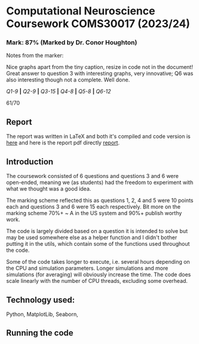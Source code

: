 # Computational Neuroscience Coursework COMS30017 (2023/24)

### Mark: 87% (Marked by Dr. Conor Houghton)

Notes from the marker:

Nice graphs apart from the tiny caption, resize in code not in the document! Great answer to question 3 with interesting graphs, very innovative; Q6 was also interesting though not a complete. Well done.

*Q1-9* **|** *Q2-9* **|** *Q3-15* **|** *Q4-8* **|** *Q5-8* **|** *Q6-12*

61/70

## Report

The report was written in LaTeX and both it's compiled and code version is [here](./report/) and here is the report pdf directly [report](./report/Computational_Neuroscience_Coursework.pdf).

## Introduction

The coursework consisted of 6 questions and questions 3 and 6 were open-ended, meaning we (as students) had the freedom to experiment with what we thought was a good idea.

The marking scheme reflected this as questions 1, 2, 4 and 5 were 10 points each and questions 3 and 6 were 15 each respectively.
Bit more on the marking scheme 70%+ ~ A in the US system and 90%+ publish worthy work.

The code is largely divided based on a question it is intended to solve but may be used somewhere else as a helper function and I didn't bother putting it in the utils, which contain some of the functions used throughout the code.

Some of the code takes longer to execute, i.e. several hours depending on the CPU and simulation parameters. Longer simulations and more simulations (for averaging) will obviously increase the time. The code does scale linearly with the number of CPU threads, excluding some overhead.

<!-- Finish this part -->
## Technology used:
Python, MatplotLib, Seaborn, 

## Running the code